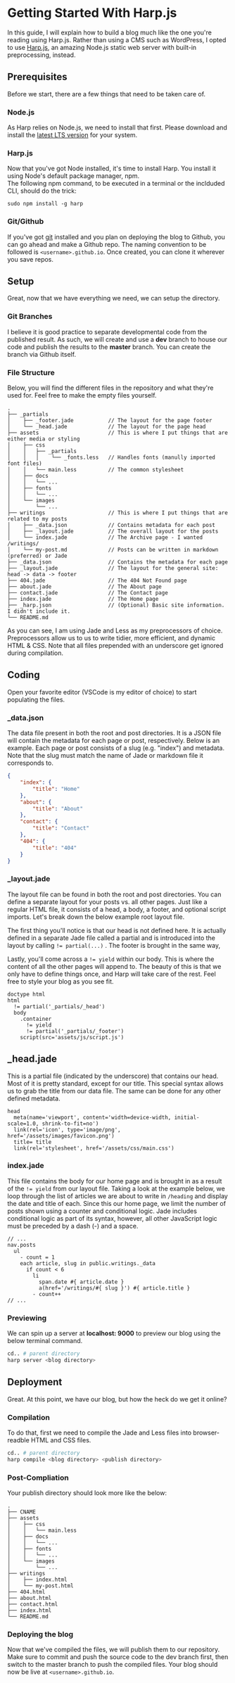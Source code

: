 # Getting Started With Harp.js

In this guide, I will explain how to build a blog much like the one you're reading using Harp.js. Rather than using a 
CMS such as WordPress, I opted to use [Harp.js](http://harpjs.com/), an amazing Node.js static web server with built-in
preprocessing, instead.

## Prerequisites

Before we start, there are a few things that need to be taken care of.

### Node.js

As Harp relies on Node.js, we need to install that first. Please download and install the [latest LTS
version](https://nodejs.org/en/download) for your system.

### Harp.js

Now that you've got Node installed, it's time to install Harp. You install it using Node's default package manager, npm.  
The following npm command, to be executed in a terminal or the inclduded CLI, should do the trick:

```
sudo npm install -g harp
```
### Git/Github

If you've got [git](https://git-scm.com/) installed and you plan on deploying the blog to Github, you can go ahead and make a Github repo.
The naming convention to be followed is ```<username>.github.io```. Once created, you can clone it wherever you save repos.

## Setup

Great, now that we have everything we need, we can setup the directory.

### Git Branches

I believe it is good practice to separate developmental code from the published result. As such, we will create and use a **dev** branch
to house our code and publish the results to the **master** branch. You can create the branch via Github itself.

### File Structure

Below, you will find the different files in the repository and what they're used for. Feel free to make the empty files yourself.

```
.
├── _partials
│    ├── _footer.jade           // The layout for the page footer
│    └── _head.jade             // The layout for the page head
├── assets                      // This is where I put things that are either media or styling
│    ├── css
│    │   ├── _partials
│    │   │    └── _fonts.less   // Handles fonts (manully imported font files)
│    │   └── main.less          // The common stylesheet
│    ├── docs
│    │   └── ...
│    ├── fonts
│    │   └── ...
│    └── images
│        └── ...
├── writings                    // This is where I put things that are related to my posts
│    ├── _data.json             // Contains metadata for each post
│    ├── _layout.jade           // The overall layout for the posts
│    └── index.jade             // The Archive page - I wanted /writings/
│    └── my-post.md             // Posts can be written in markdown (preferred) or Jade
├── _data.json                  // Contains the metadata for each page
├── _layout.jade                // The layout for the general site: head -> data -> footer
├── 404.jade                    // The 404 Not Found page
├── about.jade                  // The About page
├── contact.jade                // The Contact page
├── index.jade                  // The Home page
├── _harp.json                  // (Optional) Basic site information. I didn't include it.
└── README.md 
```
As you can see, I am using Jade and Less as my preprocessors of choice. Preprocessors allow us to 
us to write tidier, more efficient, and dynamic HTML & CSS. Note that all files prepended with an underscore
get ignored during compilation.

## Coding

Open your favorite editor (VSCode is my editor of choice) to start populating the files.

### _data.json

The data file present in both the root and post directories. It is a JSON file will contain the metadata for each page or post,
respectively. Below is an example. Each page or post consists of a slug (e.g. "index") and metadata. Note that the slug must match 
the name of Jade or markdown file it corresponds to. 

```json
{
    "index": {
        "title": "Home"
    },
    "about": {
        "title": "About"
    },
    "contact": {
        "title": "Contact"
    },
    "404": {
        "title": "404"
    }
}
```

### _layout.jade

The layout file can be found in both the root and post directories. You can define a separate layout for your posts vs. all other pages. 
Just like a regular HTML file, it consists of a head, a body, a footer, and optional script imports. Let's break down the below example 
root layout file.

The first thing you'll notice is that our head is not defined here. It is actually defined in a separate Jade file called a partial and 
is introduced into the layout by calling ```!= partial(...)``` . The footer is brought in the same way,

Lastly, you'll come across a ```!= yield``` within our body. This is where the content of all the other pages will append to. The beauty of this
is that we only have to define things once, and Harp will take care of the rest. Feel free to style your blog  as you see fit.

```jade
doctype html
html
  != partial('_partials/_head')
  body
    .container
      != yield
      != partial('_partials/_footer')
    script(src='assets/js/script.js')
```

## _head.jade

This is a partial file (indicated by the underscore) that contains our head. Most of it is pretty standard, except
for our title. This special syntax allows us to grab the title from our data file. The same can be done for any other
defined metadata.

```jade
head
  meta(name='viewport', content='width=device-width, initial-scale=1.0, shrink-to-fit=no')
  link(rel='icon', type='image/png', href='/assets/images/favicon.png')
  title= title
  link(rel='stylesheet', href='/assets/css/main.css')
```

### index.jade

This file contains the body for our home page and is brought in as a result of the ```!= yield``` from our layout file. Taking a look
at the example below, we loop through the list of articles we are about to write in ```/heading``` and display the date and title of each.
Since this our home page, we limit the number of posts shown using a counter and conditional logic. Jade includes
conditional logic as part of its syntax, however, all other JavaScript logic must be preceded by a dash (-) and a space. 

```jade
// ...
nav.posts
  ul
    - count = 1
    each article, slug in public.writings._data
      if count < 6
        li
          span.date #{ article.date }
          a(href='/writings/#{ slug }') #{ article.title }
        - count++
// ...
```

### Previewing

We can spin up a server at **localhost: 9000** to preview our blog using the below terminal command. 

```bash
cd.. # parent directory
harp server <blog directory>
```

## Deployment

Great. At this point, we have our blog, but how the heck do we get it online? 

### Compilation

To do that, first we need to compile the Jade and Less files into browser-readble HTML and CSS files.

```bash
cd.. # parent directory
harp compile <blog directory> <publish directory>
```

### Post-Compliation

Your publish directory should look more like the below:

```
.
├── CNAME                      
├── assets                     
│    ├── css
│    │   └── main.less          
│    ├── docs
│    │   └── ...
│    ├── fonts
│    │   └── ...
│    └── images
│        └── ...
├── writings                    
│    ├── index.html            
│    └── my-post.html        
├── 404.html                   
├── about.html                 
├── contact.html               
├── index.html                                
└── README.md 
```


### Deploying the blog

Now that we've compiled the files, we will publish them to our repository. Make sure to
commit and push the source code to the dev branch first, then switch to the master branch
to push the compiled files. Your blog should now be live at ```<username>.github.io```.